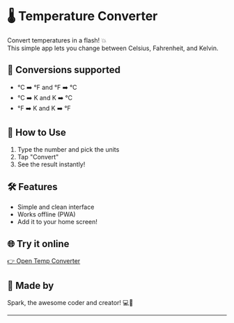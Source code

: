 # 🌡️ Temperature Converter

Convert temperatures in a flash! 💥  
This simple app lets you change between Celsius, Fahrenheit, and Kelvin.

## 🔄 Conversions supported
- °C ➡️ °F and °F ➡️ °C  
- °C ➡️ K and K ➡️ °C  
- °F ➡️ K and K ➡️ °F

## 🧪 How to Use
1. Type the number and pick the units
2. Tap "Convert"
3. See the result instantly!

## 🛠️ Features
- Simple and clean interface  
- Works offline (PWA)  
- Add it to your home screen!

## 🌐 Try it online
[👉 Open Temp Converter](https://your-temp-link-here)

## 🧠 Made by
Spark, the awesome coder and creator! 💻💪

---
